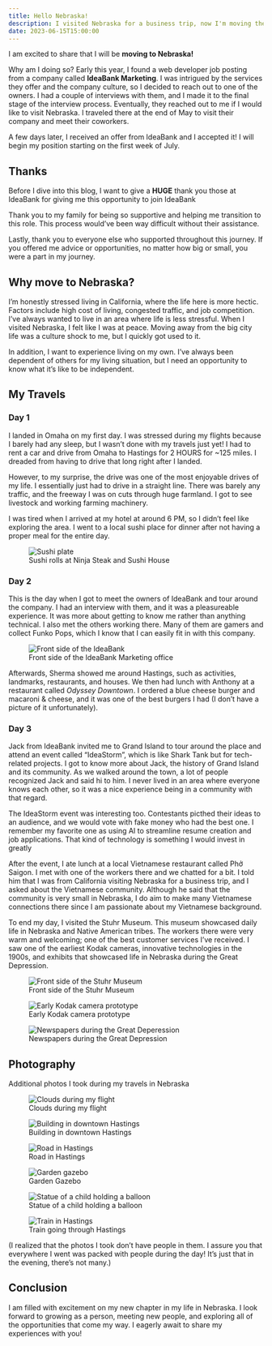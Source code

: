 ```yaml
---
title: Hello Nebraska!
description: I visited Nebraska for a business trip, now I'm moving there in July! I discuss the events that led up to my relocation, how moving there will benefit me, and my experiences in Nebraska
date: 2023-06-15T15:00:00
---
```


I am excited to share that I will be **moving to Nebraska!**

Why am I doing so? Early this year, I found a web developer job posting from a
company called **IdeaBank Marketing**. I was intrigued by the services they offer
and the company culture, so I decided to reach out to one of the owners. I had a
couple of interviews with them, and I made it to the final stage of the
interview process. Eventually, they reached out to me if I would like to visit
Nebraska. I traveled there at the end of May to visit their company and meet
their coworkers.

A few days later, I received an offer from IdeaBank and I accepted it! I will
begin my position starting on the first week of July.

## Thanks

Before I dive into this blog, I want to give a **HUGE** thank you those at
IdeaBank for giving me this opportunity to join IdeaBank

Thank you to my family for being so supportive and helping me transition to this
role. This process would&rsquo;ve been way difficult without their assistance.

Lastly, thank you to everyone else who supported throughout this journey. If you
offered me advice or opportunities, no matter how big or small, you were a part
in my journey.

## Why move to Nebraska?

I&rsquo;m honestly stressed living in California, where the life here is more hectic.
Factors include high cost of living, congested traffic, and job competition.
I&rsquo;ve always wanted to live in an area where life is less stressful. When I
visited Nebraska, I felt like I was at peace. Moving away from the big city life
was a culture shock to me, but I quickly got used to it.

In addition, I want to experience living on my own. I&rsquo;ve always been dependent of
others for my living situation, but I need an opportunity to know what it&rsquo;s like
to be independent.

## My Travels

### Day 1

I landed in Omaha on my first day. I was stressed during my flights because I barely had any sleep, but I wasn&rsquo;t done with my travels just yet! I had to rent a car and drive from Omaha to Hastings for 2 HOURS for ~125 miles. I dreaded from having to drive that long right after I landed.

However, to my surprise, the drive was one of the most enjoyable drives of my
life. I essentially just had to drive in a straight line. There was barely any
traffic, and the freeway I was on cuts through huge farmland. I got to see
livestock and working farming machinery.

I was tired when I arrived at my hotel at around 6 PM, so I didn&rsquo;t feel like
exploring the area. I went to a local sushi place for dinner after not having a
proper meal for the entire day.

<figure>

<img src="https://res.cloudinary.com/buraiyen/image/upload/c_scale,w_800/v1620240510/BEN_Website/blog/HelloNebraska/BEN_sushi.webp" alt="Sushi plate" />

<figcaption>Sushi rolls at Ninja Steak and Sushi House</figcaption>

</figure>

### Day 2

This is the day when I got to meet the owners of IdeaBank and tour around the
company. I had an interview with them, and it was a pleasureable experience.
It was more about getting to know me rather than anything technical. I also met
the others working there. Many of them are gamers and collect Funko Pops, which
I know that I can easily fit in with this company.

<figure>

<img src="https://res.cloudinary.com/buraiyen/image/upload/c_scale,w_800/v1620240510/BEN_Website/blog/HelloNebraska/BEN_ideabank.webp" alt="Front side of the IdeaBank" />

<figcaption>Front side of the IdeaBank Marketing office</figcaption>

</figure>

Afterwards, Sherma showed me around Hastings, such as activities, landmarks,
restaurants, and houses. We then had lunch with Anthony at a restaurant called
_Odyssey Downtown_. I ordered a blue cheese burger and macaroni & cheese, and it
was one of the best burgers I had (I don&rsquo;t have a picture of it unfortunately).

### Day 3

Jack from IdeaBank invited me to Grand Island to tour around the place and
attend an event called &ldquo;IdeaStorm&rdquo;, which is like Shark Tank but for
tech-related projects. I got to know more about Jack, the history of Grand
Island and its community. As we walked around the town, a lot of people
recognized Jack and said hi to him. I never lived in an area where everyone
knows each other, so it was a nice experience being in a community with that
regard.

The IdeaStorm event was interesting too. Contestants picthed their ideas to an
audience, and we would vote with fake money who had the best one. I remember my
favorite one as using AI to streamline resume creation and job applications.
That kind of technology is something I would invest in greatly

After the event, I ate lunch at a local Vietnamese restaurant called Phở Saigon.
I met with one of the workers there and we chatted for a bit. I told him that I
was from California visiting Nebraska for a business trip, and I asked about the
Vietnamese community. Although he said that the community is very small in
Nebraska, I do aim to make many Vietnamese connections there since I am
passionate about my Vietnamese background.

To end my day, I visited the Stuhr Museum. This museum showcased daily life in
Nebraska and Native American tribes. The workers there were very warm and
welcoming; one of the best customer services I&rsquo;ve received. I saw one of the
earliest Kodak cameras, innovative technologies in the 1900s, and exhibits that
showcased life in Nebraska during the Great Depression.

<figure>

<img src="https://res.cloudinary.com/buraiyen/image/upload/c_scale,w_800/v1620240510/BEN_Website/blog/HelloNebraska/BEN_stuhr.webp" alt="Front side of the Stuhr Museum" />

<figcaption>Front side of the Stuhr Museum</figcaption>

</figure>

<figure>

<img src="https://res.cloudinary.com/buraiyen/image/upload/c_scale,w_800/v1620240510/BEN_Website/blog/HelloNebraska/BEN_kodak.webp" alt="Early Kodak camera prototype" />

<figcaption>Early Kodak camera prototype</figcaption>

</figure>

<figure>

<img src="https://res.cloudinary.com/buraiyen/image/upload/c_scale,w_800/v1686808905/BEN_Website/blog/HelloNebraska/BEN_newspapers.webp" alt="Newspapers during the Great Deperession" />

<figcaption>Newspapers during the Great Depression</figcaption>

</figure>

## Photography

Additional photos I took during my travels in Nebraska

<figure>

<img src="https://res.cloudinary.com/buraiyen/image/upload/c_scale,w_800/v1686808905/BEN_Website/blog/HelloNebraska/BEN_clouds.webp" alt="Clouds during my flight" />

<figcaption>Clouds during my flight</figcaption>

</figure>

<figure>

<img src="https://res.cloudinary.com/buraiyen/image/upload/c_scale,w_800/v1686808905/BEN_Website/blog/HelloNebraska/BEN_building.webp" alt="Building in downtown Hastings" />

<figcaption>Building in downtown Hastings</figcaption>

</figure>

<figure>

<img src="https://res.cloudinary.com/buraiyen/image/upload/c_scale,w_800/v1686808905/BEN_Website/blog/HelloNebraska/BEN_road.webp" alt="Road in Hastings" />

<figcaption>Road in Hastings</figcaption>

</figure>

<figure>

<img src="https://res.cloudinary.com/buraiyen/image/upload/c_scale,w_800/v1686808905/BEN_Website/blog/HelloNebraska/BEN_gazebo.webp" alt="Garden gazebo" />

<figcaption>Garden Gazebo</figcaption>

</figure>

<figure>

<img src="https://res.cloudinary.com/buraiyen/image/upload/c_scale,w_800/v1686808905/BEN_Website/blog/HelloNebraska/BEN_statue.webp" alt="Statue of a child holding a balloon" />

<figcaption>Statue of a child holding a balloon</figcaption>

</figure>

<figure>

<img src="https://res.cloudinary.com/buraiyen/image/upload/c_scale,w_800/v1686808905/BEN_Website/blog/HelloNebraska/BEN_train.webp" alt="Train in Hastings" />

<figcaption>Train going through Hastings</figcaption>

</figure>

(I realized that the photos I took don&rsquo;t have people in them. I assure you that everywhere I went was packed with people during the day! It&rsquo;s just that in the evening, there&rsquo;s not many.)

## Conclusion

I am filled with excitement on my new chapter in my life in Nebraska. I
look forward to growing as a person, meeting new people, and exploring all of
the opportunities that come my way. I eagerly await to share my experiences with
you!
